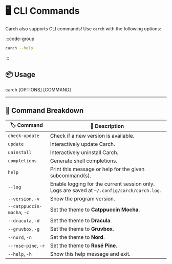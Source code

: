 # 🖥️ CLI Commands  

Carch also supports CLI commands! Use `carch` with the following options:  

:::code-group

```sh [⚙️ CLI]
carch --help
```

:::

## 📦 Usage

carch [OPTIONS] [COMMAND]

---

## 🔧 Command Breakdown

| 🏷️ Command                 | 📄 Description                                                                                   |
|----------------------------|---------------------------------------------------------------------------------------------------|
| `check-update`             | Check if a new version is available.                                                              |
| `update`                   | Interactively update Carch.                                                                       |
| `uninstall`                | Interactively uninstall Carch.                                                                    |
| `completions`              | Generate shell completions.                                                                       |
| `help`                     | Print this message or help for the given subcommand(s).                                           |
| `--log`                    | Enable logging for the current session only. Logs are saved at `~/.config/carch/carch.log`.       |
| `--version`, `-v`          | Show the program version.                                                                         |
| `--catppuccin-mocha`, `-c` | Set the theme to **Catppuccin Mocha**.                                                            |
| `--dracula`, `-d`          | Set the theme to **Dracula**.                                                                     |
| `--gruvbox`, `-g`          | Set the theme to **Gruvbox**.                                                                     |
| `--nord`, `-n`             | Set the theme to **Nord**.                                                                        |
| `--rose-pine`, `-r`        | Set the theme to **Rosé Pine**.                                                                   |
| `--help`, `-h`             | Show this help message and exit.                                                                  |